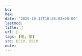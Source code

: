 ```yaml
---
bc:
hex:
date: '2025-10-13T10:28:03+08:00'
lastmod:
title: 􂊃
url: 􂊃
tags: [鑑, 鑒]
src: DCCV, DCCV
note:
---
```


